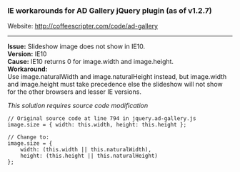### IE workarounds for AD Gallery jQuery plugin (as of v1.2.7)

Website: http://coffeescripter.com/code/ad-gallery
<br /><hr />
**Issue:** Slideshow image does not show in IE10.<br />
**Version:** IE10<br />
**Cause:** IE10 returns 0 for image.width and image.height.<br />
**Workaround:**<br />
Use image.naturalWidth and image.naturalHeight instead, but image.width and image.height must take precedence
else the slideshow will not show for the other browsers and lesser IE versions.

_This solution requires source code modification_
```
// Original source code at line 794 in jquery.ad-gallery.js
image.size = { width: this.width, height: this.height };
```

```
// Change to:
image.size = {
    width: (this.width || this.naturalWidth),
    height: (this.height || this.naturalHeight)
};
```
